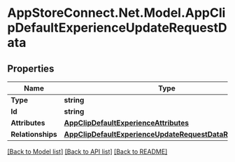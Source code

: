 # AppStoreConnect.Net.Model.AppClipDefaultExperienceUpdateRequestData

## Properties

Name | Type | Description | Notes
------------ | ------------- | ------------- | -------------
**Type** | **string** |  | 
**Id** | **string** |  | 
**Attributes** | [**AppClipDefaultExperienceAttributes**](AppClipDefaultExperienceAttributes.md) |  | [optional] 
**Relationships** | [**AppClipDefaultExperienceUpdateRequestDataRelationships**](AppClipDefaultExperienceUpdateRequestDataRelationships.md) |  | [optional] 

[[Back to Model list]](../README.md#documentation-for-models) [[Back to API list]](../README.md#documentation-for-api-endpoints) [[Back to README]](../README.md)

